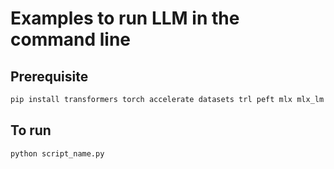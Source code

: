 # Examples to run LLM in the command line

## Prerequisite

```bash
pip install transformers torch accelerate datasets trl peft mlx mlx_lm "huggingface_hub[cli]"
```

## To run

```bash
python script_name.py
```
